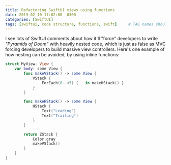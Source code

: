 ```yaml
---
title: Refactoring SwiftUI views using functions
date: 2019-02-10 17:02:00 -0300
categories: [SwiftUI]
tags: [swiftui, code structure, functions, swift]     # TAG names should always be lowercase
---
```


I see lots of SwiftUI comments about how it'll "force" developers to write _"Pyramids of Doom"_ with heavily nested code, which is just as false as MVC forcing developers to build massive view controllers. Here's one example of how nesting can be avoided, by using inline functions:

```swift
struct MyView: View {
    var body: some View {
        func makeVStack() -> some View {
            VStack {
                ForEach(0..<5) { _ in makeHStack() }
            }
        }

        func makeHStack() -> some View {
            HStack {
                Text("Leading")
                Text("Trailing")
            }
        }

        return ZStack {
            Color.gray
            makeVStack()
        }
    }
}

```